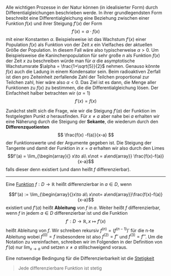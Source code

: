 Alle wichtigen Prozesse in der Natur können (in idealisierter Form) durch Differentialgleichungen beschrieben werde. In ihrer grundlegendsten Form beschreibt eine Differentialgleichung eine Beziehung zwischen einer Funktion $f(x)$ und ihrer Steigung $f'(x)$ der Form
$$f'(x) = \alpha \cdot f(x)$$
mit einer Konstanten $\alpha$. Beispielsweise ist das Wachstum $f'(x)$ einer Population $f(x)$ als Funktion von der Zeit $x$ ein Vielfaches der aktuellen Größe der Population. In diesem Fall wäre also typischerweise $\alpha > 0$. Um Beispielsweise die Kaninchenpopulation für sehr große $n$ als Funktion $f(x)$ der Zeit $x$ zu beschreiben würde man für $\alpha$ die asymptotische Wachstumsrate $\alpha = \frac{1+\sqrt{5}}{2}$ nehmen. Genauso könnte $f(x)$ auch die Ladung in einem Kondensator sein. Beim radioaktiven Zerfall ist dien pro Zeiteinheit zerfallende Zahl der Teilchen proportional zur Teilchen zahl, hier wäre also $\alpha < 0$.
Das Ziel ist es dann, die Menge aller Funktionen zu $f(x)$ zu bestimmen, die die Differentialgleichung lösen. Der Einfachheit halber betrachten wir ($\alpha = 1$)
$$f'(x) = f(x)$$

Zunächst stellt sich die Frage, wie wir die Steigung $f'(a)$ der Funktion im festgelegten Punkt $a$ herausfinden. Für $x\not = a$ aber nahe bei $a$ erhalten wir eine Näherung durch die Steigung der __Sekante__, die wiederum durch den __Differenzquotienten__ 
$$
\frac{f(x) -f(a)}{x-a}
$$
der Funktionswerte und der Argumente gegeben ist. Die Steigung der Tangente und damit der Funktion in $x=a$ erhalten wir also durch den Limes
$$f'(a) = \lim_{\begin{array}{} x\to a\\ x\not = a\end{array}} \frac{f(x)-f(a)}{x-a}$$
falls dieser denn existiert (und dann heißt $f$ differenzierbar).

---

Eine [Funktion](Mathe/Funktionen.md) $f: D\to\mathbb R$ heißt differenzierbar in $a\in D$, wenn

$$f'(a) := \lim_{\begin{array}{}x\to a\\ x\not= a\end{array}}\frac{f(x)-f(a)}{x-a}$$
existiert und $f'(a)$ heißt __Ableitung__ von $f$ in $a$. Weiter heißt $f$ differenzierbar, wenn $f$ in jedem $a\in D$ differenzierbar ist und die Funktion
$$f': D\to \mathbb R, x\mapsto f'(x)$$
heißt Ableitung von $f$.
Wir schreiben rekursiv $f^{(n)} = (f^{(n-1)})'$ für die n-te Ableitung wobei $f^{(0)} = f$ insbesondere ist also $f^{(2)} = f''$ und $f^{(3)} = f'''$.
Um die Notation zu vereinfachen, schreiben wir im Folgenden in der Definition von $f'(a)$ nur $\lim_{x\to a}$ und setzen $x\not = a$ stillschweigend voraus.

Eine notwendige Bedingung für die Differenzierbarkeit ist die [Stetigkeit](Stetigkeit%20und%20Zwischenwertsatz.md)

> Jede differenzierbare Funktion ist stetig



